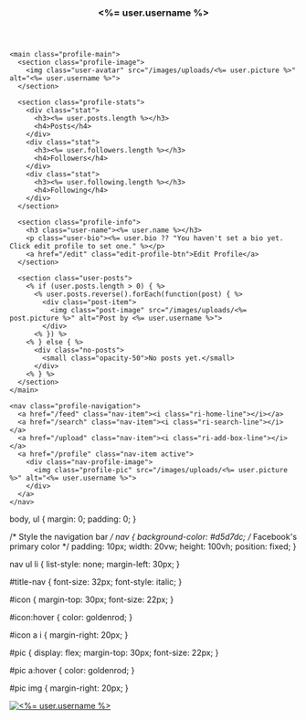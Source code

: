 
  <div id="profile" class="profile-container">
    <header class="profile-header">
      <h3 class="username"><%= user.username %></h3>
      <div class="profile-icons">
        <a href="/upload" class="upload-icon"><i class="ri-add-box-line"></i></a>
        <i class="placeholder-icon"></i> </div>
    </header>

    <main class="profile-main">
      <section class="profile-image">
        <img class="user-avatar" src="/images/uploads/<%= user.picture %>" alt="<%= user.username %>">
      </section>

      <section class="profile-stats">
        <div class="stat">
          <h3><%= user.posts.length %></h3>
          <h4>Posts</h4>
        </div>
        <div class="stat">
          <h3><%= user.followers.length %></h3>
          <h4>Followers</h4>
        </div>
        <div class="stat">
          <h3><%= user.following.length %></h3>
          <h4>Following</h4>
        </div>
      </section>

      <section class="profile-info">
        <h3 class="user-name"><%= user.name %></h3>
        <p class="user-bio"><%= user.bio ?? "You haven't set a bio yet. Click edit profile to set one." %></p>
        <a href="/edit" class="edit-profile-btn">Edit Profile</a>
      </section>

      <section class="user-posts">
        <% if (user.posts.length > 0) { %>
          <% user.posts.reverse().forEach(function(post) { %>
            <div class="post-item">
              <img class="post-image" src="/images/uploads/<%= post.picture %>" alt="Post by <%= user.username %>">
            </div>
          <% }) %>
        <% } else { %>
          <div class="no-posts">
            <small class="opacity-50">No posts yet.</small>
          </div>
        <% } %>
      </section>
    </main>

    <nav class="profile-navigation">
      <a href="/feed" class="nav-item"><i class="ri-home-line"></i></a>
      <a href="/search" class="nav-item"><i class="ri-search-line"></i></a>
      <a href="/upload" class="nav-item"><i class="ri-add-box-line"></i></a>
      <a href="/profile" class="nav-item active">
        <div class="nav-profile-image">
          <img class="profile-pic" src="/images/uploads/<%= user.picture %>" alt="<%= user.username %>">
        </div>
      </a>
    </nav>
  </div>


   body,
  ul {
    margin: 0;
    padding: 0;
  }

  /* Style the navigation bar */
  nav {
    background-color: #d5d7dc;
    /* Facebook's primary color */
    padding: 10px;
    width: 20vw;
    height: 100vh;
    position: fixed;
  }

  nav ul li {
    list-style: none;
    margin-left: 30px;
  }

  #title-nav {
    font-size: 32px;
    font-style: italic;
  }

  #icon {
    margin-top: 30px;
    font-size: 22px;
  }

  #icon:hover {
    color: goldenrod;
  }

  #icon a i {
    margin-right: 20px;
  }


  #pic {
    display: flex;
    margin-top: 30px;
    font-size: 22px;
  }

  #pic a:hover {
    color: goldenrod;
  }

  #pic img {
    margin-right: 20px;
  }




   <div id="profile-navigation">
          <a id="btn3" href="/feed" class="nav-item"><i class="ri-home-line"></i></a>
          <a id="btn3" href="/search" class="nav-item"><i class="ri-search-line"></i></a>
          <a id="btn3" href="/upload" class="nav-item"><i class="ri-add-box-line"></i></a>
          <a id="btn3" href="/profile" class="nav-item active">
            <div class="nav-profile-image">
              <img id="btn3" class="profile-pic" src="/images/uploads/<%= user.picture %>" alt="<%= user.username %>">
            </div>
          </a>
        </div>